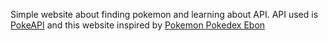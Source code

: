 Simple website about finding pokemon and learning about API. API used is [PokeAPI](https://pokeapi.co/) and this website inspired by [Pokemon Pokedex Ebon](https://pokemon-pokedex-ebon.vercel.app/)
